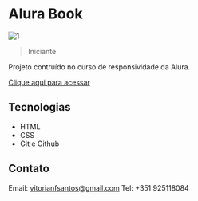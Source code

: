 # Alura Book

![1](https://github.com/vitorianfonseca/AluraBook/assets/113269524/6ee6dd2d-a832-4deb-80a5-8d862bd26ab7)

> Iniciante

Projeto contruído no curso de responsividade da Alura.

[Clique aqui para acessar](([https://alura-book-git-main-v1fonseca911.vercel.app/](https://alura-book-git-main-v1fonseca911.vercel.app/)))

## Tecnologias

- HTML
- CSS
- Git e Github

## Contato

Email: vitorianfsantos@gmail.com
Tel: +351 925118084
